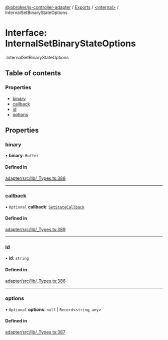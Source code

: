 [@iobroker/js-controller-adapter](../README.md) / [Exports](../modules.md) / [<internal\>](../modules/internal_.md) / InternalSetBinaryStateOptions

# Interface: InternalSetBinaryStateOptions

[<internal>](../modules/internal_.md).InternalSetBinaryStateOptions

## Table of contents

### Properties

- [binary](internal_.InternalSetBinaryStateOptions.md#binary)
- [callback](internal_.InternalSetBinaryStateOptions.md#callback)
- [id](internal_.InternalSetBinaryStateOptions.md#id)
- [options](internal_.InternalSetBinaryStateOptions.md#options)

## Properties

### binary

• **binary**: `Buffer`

#### Defined in

[adapter/src/lib/_Types.ts:388](https://github.com/ioBroker/ioBroker.js-controller/blob/af5992c0/packages/adapter/src/lib/_Types.ts#L388)

___

### callback

• `Optional` **callback**: [`SetStateCallback`](../modules/internal_.md#setstatecallback)

#### Defined in

[adapter/src/lib/_Types.ts:389](https://github.com/ioBroker/ioBroker.js-controller/blob/af5992c0/packages/adapter/src/lib/_Types.ts#L389)

___

### id

• **id**: `string`

#### Defined in

[adapter/src/lib/_Types.ts:386](https://github.com/ioBroker/ioBroker.js-controller/blob/af5992c0/packages/adapter/src/lib/_Types.ts#L386)

___

### options

• `Optional` **options**: ``null`` \| `Record`<`string`, `any`\>

#### Defined in

[adapter/src/lib/_Types.ts:387](https://github.com/ioBroker/ioBroker.js-controller/blob/af5992c0/packages/adapter/src/lib/_Types.ts#L387)
